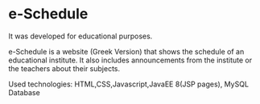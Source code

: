 # e-Schedule

It was developed for educational purposes.

e-Schedule is a website (Greek Version) that shows the schedule of an educational institute. It also includes announcements from the institute or the teachers about their subjects.

Used technologies: HTML,CSS,Javascript,JavaEE 8(JSP pages), MySQL Database
